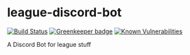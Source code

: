 # league-discord-bot

[![Build Status](https://travis-ci.org/maxjoehnk/league-discord-bot.svg?branch=master)](https://travis-ci.org/maxjoehnk/league-discord-bot)
[![Greenkeeper badge](https://badges.greenkeeper.io/maxjoehnk/league-discord-bot.svg)](https://greenkeeper.io/)
[![Known Vulnerabilities](https://snyk.io/test/github/maxjoehnk/league-api/badge.svg)](https://snyk.io/test/github/maxjoehnk/league-api)

A Discord Bot for league stuff
